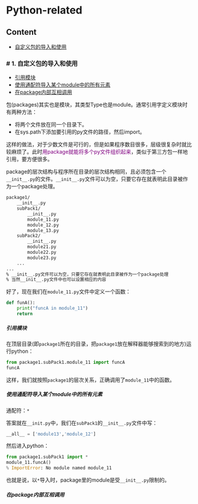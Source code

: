 # Python-related

## Content

- [自定义包的导入和使用](#自定义包的导入和使用)











### # 1. 自定义包的导入和使用 <span id = "自定义包的导入和使用">

- [引用模块](#引用模块)
- [使用通配符导入某个module中的所有元素](#使用通配符导入某个module中的所有元素)
- [在package内部互相调用](#在package内部互相调用)

包(packages)其实也是模块，其类型Type也是module。通常引用字定义模块时有两种方法：

- 将两个文件放在同一个目录下。
- 在sys.path下添加要引用的py文件的路径，然后import。

这样的做法，对于少数文件是可行的，但是如果程序数目很多，层级很复杂时就比较麻烦了。此时<font color=800080>用package就能将多个py文件组织起来</font>，类似于第三方包一样地引用，要方便很多。

package的层次结构与程序所在目录的层次结构相同，且必须包含一个`__init__.py`的文件。`__init__.py`文件可以为空，只要它存在就表明此目录被作为一个package处理。

```bash
package1/
	__init__.py
	subPack1/
		__init__.py
		module_11.py
		module_12.py
		module_13.py
	subPack2/
		__init__.py
		module21.py
		module22.py
		module23.py
	...
...
% __init__.py文件可以为空，只要它存在就表明此目录被作为一个package处理
% 当然__init__.py文件中也可以设置相应的内容
```

好了，现在我们在`module_11.py`文件中定义一个函数：

```python
def funA():
    print("funcA in module_11")
    return
```

##### 引用模块 <span id = "引用模块">

在顶层目录(即`package1`所在的目录，把`package1`放在解释器能够搜索到的地方)运行python：

```python
from package1.subPack1.module_11 import funcA
funcA
```

这样，我们就按照`package1`的层次关系，正确调用了`module_11`中的函数。

##### 使用通配符导入某个module中的所有元素 <span id = "使用通配符导入某个module中的所有元素">

通配符：`*`

答案就在`__init.py`中，我们在`subPack1`的`__init__.py`文件中写：

```python
__all__ = ['module13','module_12']
```

然后进入python：

```python
from package1.subPack1 import *
module_11.funcA()
% ImportError: No module named module_11
```

也就是说，以`*`导入时，package里的module是受`__init__.py`限制的。

##### 在package内部互相调用 <span id = "在package内部互相调用">









































